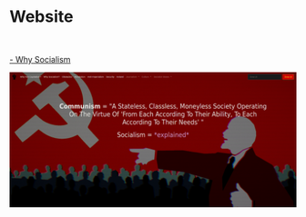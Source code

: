 <html>
<head>

<h1> Website </h1>
<br>
<p><a href="https://liberation.neocities.org/src/socialism.html"> - Why Socialism </a></p>

<img src="ws.png">

</head>

</html>

